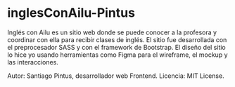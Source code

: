# inglesConAilu-Pintus
Inglés con Ailu es un sitio web donde se puede conocer a la profesora y
coordinar con ella para recibir clases de inglés.
El sitio fue desarrollada con el preprocesador SASS y con el framework de Bootstrap. 
El diseño del sitio lo hice yo usando herramientas como Figma para el wireframe, 
el mockup y las interacciones. 

Autor: Santiago Pintus, desarrollador web Frontend.
Licencia: MIT License.

